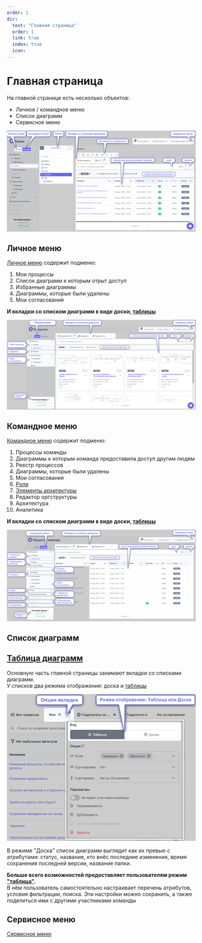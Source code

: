 ```yaml
---
order: 1
dir:
  text: "Главная страница"
  order: 1
  link: true
  index: true
  icon: 
---
```


# Главная страница

На главной странице есть несколько объектов:
- Личное / командное меню
- Список диаграмм 
- Сервисное меню

![image](main.png)


## Личное меню
[Личное меню](../0_home-page/pesonal_menu.html) содержит подменю:
  1) Мои процессы
  2) Список диаграмм к которым отрыт доступ
  3) Избранные диаграммы
  4) Диаграммы, которые были удалены
  5) Мои согласования
  
  **И вкладки со списком диаграмм в виде доски, [таблицы](../0_home-page/table.html)** 

![image](main_personal.png)


## Командное меню
[Командное  меню](../0_home-page/command_menu.html) содержит подменю:
  1) Процессы команды
  2) Диаграммы к которым команда предоставила доступ другим людям
  3) Реестр процессов
  4) Диаграммы, которые были удалены
  5) Мои согласования
  6) [Роли](../4_assignees.html)
  7) [Элементы архитектуры](../5_elements-architecture/)
  8) Редактор оргструктуры
  9) Архитектура
  10) Аналитика
  
  **И вкладки со списком диаграмм в виде доски, [таблицы](../0_home-page/table.html)** 
  
![image](main_command.png)



## Список диаграмм
## [Таблица диаграмм](../0_home-page/table.html)
Основную часть главной страницы занимают вкладки со списками диаграмм. \
У списков два режима отображения: доска и [таблицы](../0_home-page/table.html)

![image](table_board.png)

В режиме "Доска" список диаграмм выглядит как их превью с атрибутами: статус, название, кто внёс последние изменения, время сохранения последней версии, название папки.

**Больше всего возможностей предоставляет пользователям режим ["таблица"](../0_home-page/table.html).** \
В нём пользователь самостоятельно настраивает перечень атрибутов, условия фильтрации, поиска. Эти настройки можно сохранить, а также поделиться ими с другими участниками команды


## Сервисное меню
[Сервисное меню](../0_home-page/service_menu.html)